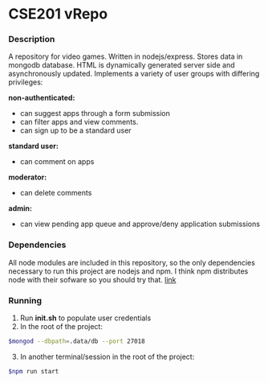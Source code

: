 # CSE201 vRepo 

### Description

A repository for video games. Written in nodejs/express. Stores data in mongodb database. HTML is dynamically
generated server side and asynchronously updated. Implements a variety of user groups with differing privileges:

__non-authenticated:__
- can suggest apps through a form submission
- can filter apps and view comments.
- can sign up to be a standard user

__standard user:__
- can comment on apps

__moderator:__
- can delete comments

__admin:__
- can view pending app queue and approve/deny application submissions

### Dependencies

All node modules are included in this repository, so the only dependencies necessary to run this project are
nodejs and npm. I think npm distributes node with their sofware so you should try that. [link](https://www.npmjs.com/get-npm)

### Running

1. Run __init.sh__ to populate user credentials
2. In the root of the project: 
```bash
$mongod --dbpath=.data/db --port 27018
```
3. In another terminal/session in the root of the project:
```bash
$npm run start
```
